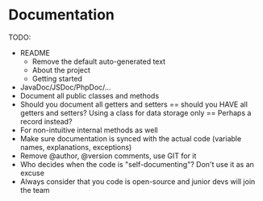 # Documentation

TODO:
* README
  * Remove the default auto-generated text
  * About the project
  * Getting started
* JavaDoc/JSDoc/PhpDoc/...
* Document all public classes and methods
* Should you document all getters and setters == should you HAVE all getters and setters? 
  Using a class for data storage only == Perhaps a record instead?
* For non-intuitive internal methods as well
* Make sure documentation is synced with the actual code (variable names, explanations, exceptions)
* Remove @author, @version comments, use GIT for it
* Who decides when the code is "self-documenting"? Don't use it as an excuse
* Always consider that you code is open-source and junior devs will join the team